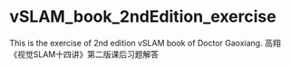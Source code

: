 # vSLAM_book_2ndEdition_exercise
This is the exercise of 2nd edition vSLAM book of Doctor Gaoxiang.
高翔《视觉SLAM十四讲》第二版课后习题解答
